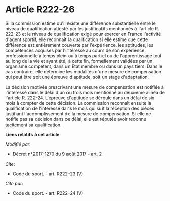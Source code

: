 # Article R222-26

Si la commission estime qu'il existe une différence substantielle entre le niveau de qualification attesté par les
justificatifs mentionnés à l'article R. 222-23 et le niveau de qualification exigé pour exercer en France l'activité d'agent
sportif, elle reconnaît la qualification si elle estime que cette différence est entièrement couverte par l'expérience, les
aptitudes, les compétences acquises par l'intéressé au cours de son expérience professionnelle à temps plein ou à temps
partiel ou de l'apprentissage tout au long de la vie et ayant été, à cette fin, formellement validées par un organisme
compétent, dans un Etat membre ou dans un pays tiers. Dans le cas contraire, elle détermine les modalités d'une mesure de
compensation qui peut être soit une épreuve d'aptitude, soit un stage d'adaptation.

La décision motivée prescrivant une mesure de compensation est notifiée à l'intéressé dans le délai d'un ou trois mois
mentionné au deuxième alinéa de l'article R. 222-24. L'épreuve d'aptitude se déroule dans un délai de six mois à compter de
cette décision. La commission reconnaît ensuite la qualification de l'intéressé dans le mois qui suit la réception des pièces
justifiant l'accomplissement de la mesure de compensation. Si elle ne notifie pas sa décision dans ce délai, elle est réputée
avoir reconnu tacitement sa qualification.

**Liens relatifs à cet article**

_Modifié par_:

  - Décret n°2017-1270 du 9 août 2017 - art. 2

_Cite_:

  - Code du sport. - art. R222-23 (V)

_Cité par_:

  - Code du sport. - art. R222-24 (V)
